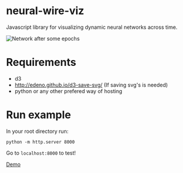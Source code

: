 # neural-wire-viz
Javascript library for visualizing dynamic neural networks across time.

![Network after some epochs](https://prior.allenai.org/assets/project-thumbnails/discovering-neural-wirings.png)

# Requirements

* d3
* http://edeno.github.io/d3-save-svg/ (If saving svg's is needed)
* python or any other prefered way of hosting

# Run example

In your root directory run:

`python -m http.server 8000`

Go to `localhost:8000` to test!


[Demo](http://dnw-demo-api.s3-website-us-west-2.amazonaws.com)
